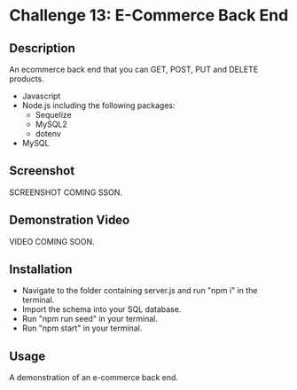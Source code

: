 # Challenge 13: E-Commerce Back End

## Description
An ecommerce back end that you can GET, POST, PUT and DELETE products.

* Javascript
* Node.js including the following packages:
  * Sequelize
  * MySQL2
  * dotenv
* MySQL

## Screenshot
SCREENSHOT COMING SSON.

## Demonstration Video
VIDEO COMING SOON.
                      
## Installation
* Navigate to the folder containing server.js and run "npm i" in the terminal. 
* Import the schema into your SQL database.
* Run "npm run seed" in your terminal.
* Run "npm start" in your terminal.

## Usage
A demonstration of an e-commerce back end.



